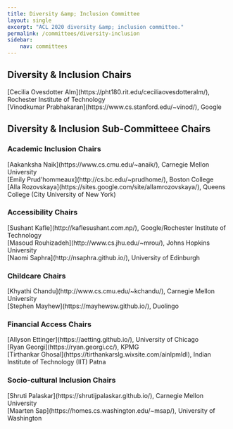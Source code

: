 ```yaml
---
title: Diversity &amp; Inclusion Committee
layout: single
excerpt: "ACL 2020 diversity &amp; inclusion committee."
permalink: /committees/diversity-inclusion
sidebar: 
    nav: committees 
---
```


<h2>Diversity &amp; Inclusion Chairs</h2>
[Cecilia Ovesdotter Alm](https://pht180.rit.edu/ceciliaovesdotteralm/), Rochester Institute of Technology<br/>
[Vinodkumar Prabhakaran](https://www.cs.stanford.edu/~vinod/), Google

<h2>Diversity &amp; Inclusion Sub-Committeee Chairs</h2>

<h3>Academic Inclusion Chairs</h3>
[Aakanksha Naik](https://www.cs.cmu.edu/~anaik/), Carnegie Mellon University<br/>
[Emily Prud'hommeaux](http://cs.bc.edu/~prudhome/), Boston College<br/>
[Alla Rozovskaya](https://sites.google.com/site/allamrozovskaya/), Queens College (City University of New York)

<h3>Accessibility Chairs</h3>
[Sushant Kafle](http://kaflesushant.com.np/), Google/Rochester Institute of Technology<br/>
[Masoud Rouhizadeh](http://www.cs.jhu.edu/~mrou/), Johns Hopkins University<br/>
[Naomi Saphra](http://nsaphra.github.io/), University of Edinburgh

<h3>Childcare Chairs</h3>
[Khyathi Chandu](http://www.cs.cmu.edu/~kchandu/), Carnegie Mellon University<br/>
[Stephen Mayhew](https://mayhewsw.github.io/), Duolingo

<h3>Financial Access Chairs</h3>
[Allyson Ettinger](https://aetting.github.io/), University of Chicago<br/>
[Ryan Georgi](https://ryan.georgi.cc/), KPMG<br/>
[Tirthankar Ghosal](https://tirthankarslg.wixsite.com/ainlpmldl), Indian Institute of Technology (IIT) Patna

<h3>Socio-cultural Inclusion Chairs</h3>
[Shruti Palaskar](https://shrutijpalaskar.github.io/), Carnegie Mellon University<br/>
[Maarten Sap](https://homes.cs.washington.edu/~msap/), University of Washington

